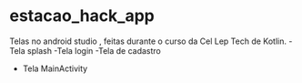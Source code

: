 # estacao_hack_app

Telas no android studio , feitas durante o curso da Cel Lep Tech de Kotlin.
-Tela splash
-Tela login
-Tela de cadastro
- Tela MainActivity
